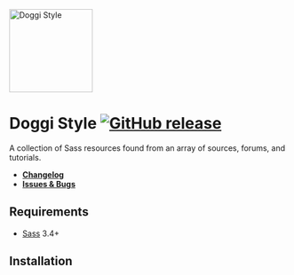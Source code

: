 <img src="http://i.imgur.com/DrR97Jt.png" alt="Doggi Style" height="150" />

# Doggi Style [![GitHub release](https://img.shields.io/github/release/marknotton/doggistyle.svg)](https://github.com/marknotton/doggistyle/releases)

A collection of Sass resources found from an array of sources, forums, and tutorials.

- **[Changelog](https://github.com/marknotton/doggistyle/releases)**
- **[Issues & Bugs](https://github.com/marknotton/doggistyle/issues)**

## Requirements

- [Sass](https://github.com/sass/sass) 3.4+

## Installation
